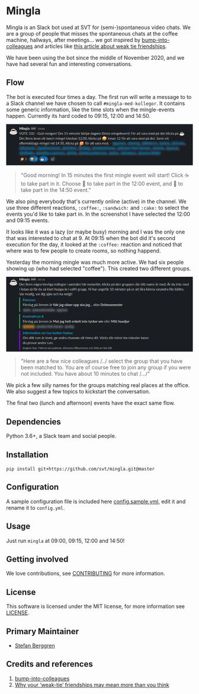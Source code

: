 # Mingla

Mingla is an Slack bot used at SVT for (semi-)spontaneous video chats. We are a group of people that misses the spontaneous chats at the coffee machine, hallways, after meetings... we got inspired by [bump-into-colleagues](https://github.com/Familjen-Sthlm/bump-into-colleagues) and articles like [this article about weak tie friendships](https://www.bbc.com/worklife/article/20200701-why-your-weak-tie-friendships-may-mean-more-than-you-think).

We have been using the bot since the middle of November 2020, and we have had several fun and interesting conversations.

## Flow

The bot is executed four times a day. The first run will write a message to to a Slack channel we have chosen to call `#mingla-med-kollegor`. It contains some generic information, like the time slots when the mingle-events happen. Currently its hard coded to 09:15, 12:00 and 14:50.

![](docs/screenshot-morning.png)

> "Good morning! In 15 minutes the first mingle event will start!
> Click :coffee: to take part in it. Choose :sandwich: to take part
> in the 12:00 event, and :cake: to take part in the 14:50 event."

We also ping everybody that's currently online (active) in the channel. We use three different reactions, `:coffee:`, `:sandwich:` and `:cake:` to select the events you'd like to take part in. In the screenshot I have selected the 12:00 and 09:15 events.

It looks like it was a lazy (or maybe busy) morning and I was the only one that was interested to chat at 9. At 09:15 when the bot did it's second execution for the day, it looked at the `:coffee:` reaction and noticed that where was to few people to create rooms, so nothing happend.

Yesterday the morning mingle was much more active. We had six people showing up (who had selected "coffee"). This created two different groups.

![](docs/screenshot-mingle.png)

> "Here are a few nice colleagues /../ select the group that you have been
> matched to. You are of course free to join any group if you were not included. You have about 10 minutes to chat /.../"

We pick a few silly names for the groups matching real places at the office. We also suggest a few topics to kickstart the conversation.

The final two (lunch and afternoon) events have the exact same flow.

## Dependencies

Python 3.6+, a Slack team and social people.

## Installation

```
pip install git+https://github.com/svt/mingla.git@master
```

## Configuration

A sample configuration file is included here [config.sample.yml](config.sample.yml), edit it and rename it to `config.yml`.

## Usage

Just run `mingla` at 09:00, 09:15, 12:00 and 14:50!

## Getting involved

We love contributions, see [CONTRIBUTING](docs/CONTRIBUTING.md) for more information.

## License

This software is licensed under the MIT license, for more information see [LICENSE](LICENSE).

## Primary Maintainer

- [Stefan Berggren](https://github.com/nsg)

## Credits and references

1. [bump-into-colleagues](https://github.com/Familjen-Sthlm/bump-into-colleagues)
2. [Why your ‘weak-tie’ friendships may mean more than you think](https://www.bbc.com/worklife/article/20200701-why-your-weak-tie-friendships-may-mean-more-than-you-think)

